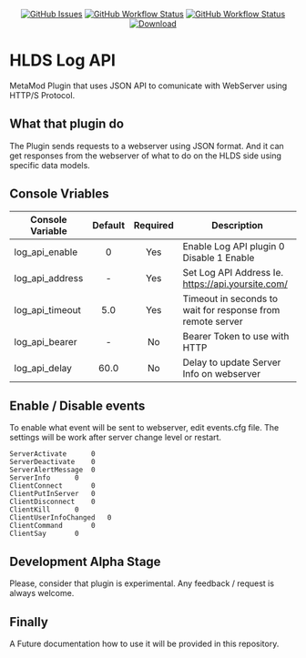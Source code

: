 <p align="center">
    <a href="https://github.com/SmileYzn/LogApi/issues"><img alt="GitHub Issues" src="https://img.shields.io/github/issues-raw/smileyzn/LogApi?style=flat-square"></a>
    <a href="https://github.com/SmileYzn/LogApi/actions"><img alt="GitHub Workflow Status" src="https://img.shields.io/github/actions/workflow/status/SmileYzn/LogApi/msbuild.yml?branch=main&label=Windows&style=flat-square"></a>
    <a href="https://github.com/SmileYzn/LogApi/actions"><img alt="GitHub Workflow Status" src="https://img.shields.io/github/actions/workflow/status/smileyzn/LogApi/makefile.yml?branch=main&label=Linux&style=flat-square"></a>
    <a href="https://github.com/SmileYzn/LogApi/releases/latest"><img src="https://img.shields.io/github/downloads/SmileYzn/LogApi/total?label=Download%40latest&style=flat-square&logo=github&logoColor=white" alt="Download"></a>
</p>

# HLDS Log API
MetaMod Plugin that uses JSON API to comunicate with WebServer using HTTP/S Protocol.

## What that plugin do
The Plugin sends requests to a webserver using JSON format.
And it can get responses from the webserver of what to do on the HLDS side using specific data models.

## Console Vriables
| Console Variable | Default | Required | Description                                                |
|------------------|:-------:|:--------:|------------------------------------------------------------|
| log_api_enable   |    0    |    Yes   | Enable Log API plugin 0 Disable 1 Enable                   |
| log_api_address  |    -    |    Yes   | Set Log API Address Ie. https://api.yoursite.com/          |
| log_api_timeout  |   5.0   |    Yes   | Timeout in seconds to wait for response from remote server |
| log_api_bearer   |    -    |    No    | Bearer Token to use with HTTP                              |
| log_api_delay    |   60.0  |    No    | Delay to update Server Info on webserver                   |

## Enable / Disable events
To enable what event will be sent to webserver, edit events.cfg file.
The settings will be work after server change level or restart.

```
ServerActivate 		0
ServerDeactivate 	0
ServerAlertMessage 	0
ServerInfo 		0
ClientConnect 		0
ClientPutInServer 	0
ClientDisconnect 	0
ClientKill 		0
ClientUserInfoChanged 	0
ClientCommand 		0
ClientSay 		0
```

## Development Alpha Stage
Please, consider that plugin is experimental. Any feedback / request is always welcome.

## Finally
A Future documentation how to use it will be provided in this repository.
